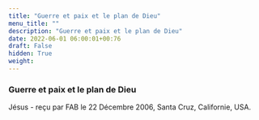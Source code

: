 ```yaml
---
title: "Guerre et paix et le plan de Dieu"
menu_title: ""
description: "Guerre et paix et le plan de Dieu"
date: 2022-06-01 06:00:01+00:76
draft: False
hidden: True
weight:
---
```

### Guerre et paix et le plan de Dieu

Jésus - reçu par FAB le 22 Décembre 2006, Santa Cruz, Californie, USA.




